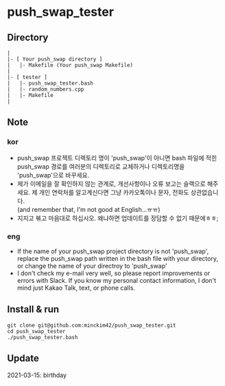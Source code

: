 # push_swap_tester

## Directory
```
|
|- [ Your push_swap directory ]
|	|- Makefile (Your push_swap Makefile)
|
|- [ tester ]
|	|- push_swap_tester.bash
|	|- random_numbers.cpp
|	|- Makefile
|
```
## Note
### kor
- push_swap 프로젝트 디렉토리 명이 'push_swap'이 아니면 bash 파일에 적힌 push_swap 경로를 여러분의 디렉토리로 교체하거나 디렉토리명을 'push_swap'으로 바꾸세요.  
- 제가 이메일을 잘 확인하지 않는 관계로, 개선사항이나 오류 보고는 슬랙으로 해주세요. 제 개인 연락처를 알고계신다면 그냥 카카오톡이나 문자, 전화도 상관없습니다.  
(and remember that, I'm not good at English...ㅠㅠ)
- 지지고 볶고 마음대로 하십시오. 왜냐하면 업데이트를 장담할 수 없기 때문에ㅎㅎ;
### eng
- If the name of your push_swap project directory is not 'push_swap', replace the push_swap path written in the bash file with your directory, or change the name of your directroy to 'push_swap'
- I don't check my e-mail very well, so please report improvements or errors with Slack. If you know my personal contact information, I don't mind just Kakao Talk, text, or phone calls.

## Install & run
```
git clone git@github.com:minckim42/push_swap_tester.git
cd push_swap_tester
./push_swap_tester.bash
```
## Update
2021-03-15: birthday